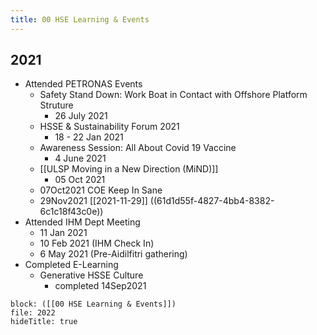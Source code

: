 ```yaml
---
title: 00 HSE Learning & Events
---
```

## 2021
- Attended PETRONAS Events
	- Safety Stand Down: Work Boat in Contact with Offshore Platform Struture
		- 26 July 2021
	- HSSE & Sustainability Forum 2021
		- 18 - 22 Jan 2021
	- Awareness Session: All About Covid 19 Vaccine
		- 4 June 2021
	- [[ULSP Moving in a New Direction (MiND)]]
		- 05 Oct 2021
	- 07Oct2021 COE Keep In Sane
	- 29Nov2021 [[2021-11-29]] ((61d1d55f-4827-4bb4-8382-6c1c18f43c0e))
- Attended IHM Dept Meeting
	- 11 Jan 2021
	- 10 Feb 2021 (IHM Check In)
	- 6 May 2021 (Pre-Aidilfitri gathering)
- Completed E-Learning
	- Generative HSSE Culture
		- completed 14Sep2021

```query
block: ([[00 HSE Learning & Events]])
file: 2022
hideTitle: true
```